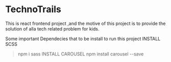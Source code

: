 # TechnoTrails
This is react frontend project ,and the motive of this project is to provide the solution of alla tech related problem for kids.


Some important Dependecies that to be install to run this project
INSTALL SCSS
> npm i sass
INSTALL CAROUSEL
> npm install carousel --save  
